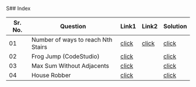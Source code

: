 S## Index 

Sr. No. | Question|Link1 | Link2 | Solution
---|---|---|---|---
01 | Number of ways to reach Nth Stairs | [click](https://practice.geeksforgeeks.org/problems/count-ways-to-reach-the-nth-stair-1587115620/1) | [click](https://leetcode.com/problems/climbing-stairs/)| [click](./Solutions/CountWaysToReachNthStairs.java)
02 | Frog Jump (CodeStudio) | [click](https://www.codingninjas.com/codestudio/problems/frog-jump_3621012) || [click](./Solutions/FrogJump1.java)
03 |Max Sum Without Adjacents | [click](https://practice.geeksforgeeks.org/problems/max-sum-without-adjacents2430/1) || [click](./Solutions/MaxSumWithoutAdjacents.java)
04 |House Robber |[click](https://practice.geeksforgeeks.org/problems/stickler-theif-1587115621/1) | | [click](./Solutions/HouseRobber.java)